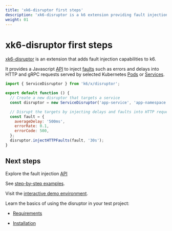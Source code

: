 ```yaml
---
title: 'xk6-disruptor first steps'
description: 'xk6-disruptor is a k6 extension providing fault injection capabilities to k6.'
weight: 01
---
```


# xk6-disruptor first steps

[xk6-disruptor](https://github.com/grafana/xk6-disruptor) is an extension that adds fault injection capabilities to k6.

It provides a Javascript [API](https://grafana.com/docs/k6/<K6_VERSION>/testing-guides/injecting-faults-with-xk6-disruptor/xk6-disruptor/) to inject [faults](https://grafana.com/docs/k6/<K6_VERSION>/testing-guides/injecting-faults-with-xk6-disruptor/xk6-disruptor/faults) such as errors and delays into HTTP and gRPC requests served by selected Kubernetes [Pods](https://grafana.com/docs/k6/<K6_VERSION>/testing-guides/injecting-faults-with-xk6-disruptor/xk6-disruptor/poddisruptor) or [Services](https://grafana.com/docs/k6/<K6_VERSION>/testing-guides/injecting-faults-with-xk6-disruptor/xk6-disruptor/servicedisruptor).

```javascript
import { ServiceDisruptor } from 'k6/x/disruptor';

export default function () {
  // Create a new disruptor that targets a service
  const disruptor = new ServiceDisruptor('app-service', 'app-namespace');

  // Disrupt the targets by injecting delays and faults into HTTP request for 30 seconds
  const fault = {
    averageDelay: '500ms',
    errorRate: 0.1,
    errorCode: 500,
  };
  disruptor.injectHTTPFaults(fault, '30s');
}
```

## Next steps

Explore the fault injection [API](https://grafana.com/docs/k6/<K6_VERSION>/testing-guides/injecting-faults-with-xk6-disruptor/xk6-disruptor/)

See [step-by-step examples](https://grafana.com/docs/k6/<K6_VERSION>/testing-guides/injecting-faults-with-xk6-disruptor/examples).

Visit the [interactive demo environment](https://killercoda.com/grafana-xk6-disruptor/scenario/killercoda).

Learn the basics of using the disruptor in your test project:

- [Requirements](https://grafana.com/docs/k6/<K6_VERSION>/testing-guides/injecting-faults-with-xk6-disruptor/requirements)

- [Installation](https://grafana.com/docs/k6/<K6_VERSION>/testing-guides/injecting-faults-with-xk6-disruptor/installation)

